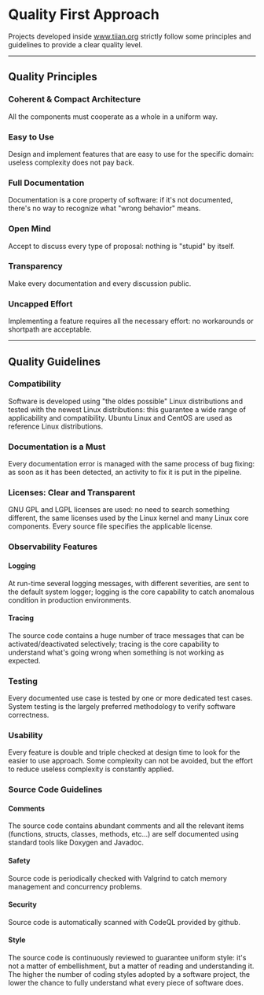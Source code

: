# Quality First Approach

Projects developed inside www.tiian.org strictly follow some principles and guidelines to provide a clear quality level.

---

## Quality Principles

### Coherent & Compact Architecture

All the components must cooperate as a whole in a uniform way.

### Easy to Use

Design and implement features that are easy to use for the specific domain: useless complexity does not pay back.

### Full Documentation

Documentation is a core property of software: if it's not documented, there's no way to recognize what "wrong behavior" means.

### Open Mind

Accept to discuss every type of proposal: nothing is "stupid" by itself.

### Transparency

Make every documentation and every discussion public.

### Uncapped Effort

Implementing a feature requires all the necessary effort: no workarounds or shortpath are acceptable.

---

## Quality Guidelines

### Compatibility

Software is developed using "the oldes possible" Linux distributions and tested with the newest Linux distributions: this guarantee a wide range of applicability and compatibility. Ubuntu Linux and CentOS are used as reference Linux distributions.

### Documentation is a Must

Every documentation error is managed with the same process of bug fixing: as soon as it has been detected, an activity to fix it is put in the pipeline.

### Licenses: Clear and Transparent

GNU GPL and LGPL licenses are used: no need to search something different, the same licenses used by the Linux kernel and many Linux core components.
Every source file specifies the applicable license.

### Observability Features

#### Logging

At run-time several logging messages, with different severities, are sent to the default system logger; logging is the core capability to catch anomalous condition in production environments.

#### Tracing

The source code contains a huge number of trace messages that can be activated/deactivated selectively; tracing is the core capability to understand what's going wrong when something is not working as expected.

### Testing

Every documented use case is tested by one or more dedicated test cases. System testing is the largely preferred methodology to verify software correctness.

### Usability

Every feature is double and triple checked at design time to look for the easier to use approach. Some complexity can not be avoided, but the effort to reduce useless complexity is constantly applied.

### Source Code Guidelines

#### Comments

The source code contains abundant comments and all the relevant items (functions, structs, classes, methods, etc...) are self documented using standard tools like Doxygen and Javadoc.

#### Safety

Source code is periodically checked with Valgrind to catch memory management and concurrency problems.

#### Security

Source code is automatically scanned with CodeQL provided by github.

#### Style

The source code is continuously reviewed to guarantee uniform style: it's not a matter of embellishment, but a matter of reading and understanding it. The higher the number of coding styles adopted by a software project, the lower the chance to fully understand what every piece of software does.


